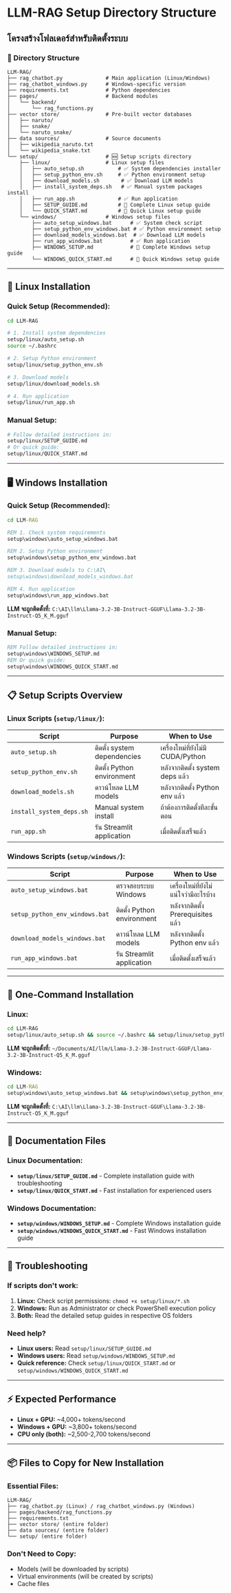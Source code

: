 # LLM-RAG Setup Directory Structure
## โครงสร้างโฟลเดอร์สำหรับติดตั้งระบบ

### 📁 Directory Structure
```
LLM-RAG/
├── rag_chatbot.py              # Main application (Linux/Windows)
├── rag_chatbot_windows.py      # Windows-specific version
├── requirements.txt            # Python dependencies
├── pages/                      # Backend modules
│   └── backend/
│       └── rag_functions.py
├── vector store/               # Pre-built vector databases
│   ├── naruto/
│   ├── snake/
│   └── naruto_snake/
├── data sources/               # Source documents
│   ├── wikipedia_naruto.txt
│   └── wikipedia_snake.txt
└── setup/                      # 🆕 Setup scripts directory
    ├── linux/                  # Linux setup files
    │   ├── auto_setup.sh           # ✅ System dependencies installer
    │   ├── setup_python_env.sh     # ✅ Python environment setup
    │   ├── download_models.sh       # ✅ Download LLM models
    │   ├── install_system_deps.sh   # ✅ Manual system packages install
    │   ├── run_app.sh              # ✅ Run application
    │   ├── SETUP_GUIDE.md          # 📖 Complete Linux setup guide
    │   └── QUICK_START.md          # 📖 Quick Linux setup guide
    └── windows/                # Windows setup files
        ├── auto_setup_windows.bat      # ✅ System check script
        ├── setup_python_env_windows.bat # ✅ Python environment setup
        ├── download_models_windows.bat  # ✅ Download LLM models
        ├── run_app_windows.bat         # ✅ Run application
        ├── WINDOWS_SETUP.md            # 📖 Complete Windows setup guide
        └── WINDOWS_QUICK_START.md      # 📖 Quick Windows setup guide
```

---

## 🐧 Linux Installation

### Quick Setup (Recommended):
```bash
cd LLM-RAG

# 1. Install system dependencies
setup/linux/auto_setup.sh
source ~/.bashrc

# 2. Setup Python environment  
setup/linux/setup_python_env.sh

# 3. Download models
setup/linux/download_models.sh

# 4. Run application
setup/linux/run_app.sh
```

### Manual Setup:
```bash
# Follow detailed instructions in:
setup/linux/SETUP_GUIDE.md
# Or quick guide:
setup/linux/QUICK_START.md
```

---

## 🖥️ Windows Installation

### Quick Setup (Recommended):
```cmd
cd LLM-RAG

REM 1. Check system requirements
setup\windows\auto_setup_windows.bat

REM 2. Setup Python environment
setup\windows\setup_python_env_windows.bat

REM 3. Download models to C:\AI\
setup\windows\download_models_windows.bat

REM 4. Run application
setup\windows\run_app_windows.bat
```

**LLM จะถูกติดตั้งที่:** `C:\AI\llm\Llama-3.2-3B-Instruct-GGUF\Llama-3.2-3B-Instruct-Q5_K_M.gguf`

### Manual Setup:
```cmd
REM Follow detailed instructions in:
setup\windows\WINDOWS_SETUP.md
REM Or quick guide:
setup\windows\WINDOWS_QUICK_START.md
```

---

## 📋 Setup Scripts Overview

### Linux Scripts (`setup/linux/`):
| Script | Purpose | When to Use |
|--------|---------|-------------|
| `auto_setup.sh` | ติดตั้ง system dependencies | เครื่องใหม่ที่ยังไม่มี CUDA/Python |
| `setup_python_env.sh` | ติดตั้ง Python environment | หลังจากติดตั้ง system deps แล้ว |
| `download_models.sh` | ดาวน์โหลด LLM models | หลังจากติดตั้ง Python env แล้ว |
| `install_system_deps.sh` | Manual system install | ถ้าต้องการติดตั้งทีละขั้นตอน |
| `run_app.sh` | รัน Streamlit application | เมื่อติดตั้งเสร็จแล้ว |

### Windows Scripts (`setup/windows/`):
| Script | Purpose | When to Use |
|--------|---------|-------------|
| `auto_setup_windows.bat` | ตรวจสอบระบบ Windows | เครื่องใหม่ที่ยังไม่แน่ใจว่ามีอะไรบ้าง |
| `setup_python_env_windows.bat` | ติดตั้ง Python environment | หลังจากติดตั้ง Prerequisites แล้ว |
| `download_models_windows.bat` | ดาวน์โหลด LLM models | หลังจากติดตั้ง Python env แล้ว |
| `run_app_windows.bat` | รัน Streamlit application | เมื่อติดตั้งเสร็จแล้ว |

---

## 🚀 One-Command Installation

### Linux:
```bash
cd LLM-RAG
setup/linux/auto_setup.sh && source ~/.bashrc && setup/linux/setup_python_env.sh && setup/linux/download_models.sh && setup/linux/run_app.sh
```
**LLM จะถูกติดตั้งที่:** `~/Documents/AI/llm/Llama-3.2-3B-Instruct-GGUF/Llama-3.2-3B-Instruct-Q5_K_M.gguf`

### Windows:
```cmd
cd LLM-RAG
setup\windows\auto_setup_windows.bat && setup\windows\setup_python_env_windows.bat && setup\windows\download_models_windows.bat && setup\windows\run_app_windows.bat
```
**LLM จะถูกติดตั้งที่:** `C:\AI\llm\Llama-3.2-3B-Instruct-GGUF\Llama-3.2-3B-Instruct-Q5_K_M.gguf`

---

## 📖 Documentation Files

### Linux Documentation:
- **`setup/linux/SETUP_GUIDE.md`** - Complete installation guide with troubleshooting
- **`setup/linux/QUICK_START.md`** - Fast installation for experienced users

### Windows Documentation:
- **`setup/windows/WINDOWS_SETUP.md`** - Complete Windows installation guide
- **`setup/windows/WINDOWS_QUICK_START.md`** - Fast Windows installation guide

---

## 🔧 Troubleshooting

### If scripts don't work:
1. **Linux:** Check script permissions: `chmod +x setup/linux/*.sh`
2. **Windows:** Run as Administrator or check PowerShell execution policy
3. **Both:** Read the detailed setup guides in respective OS folders

### Need help?
- **Linux users:** Read `setup/linux/SETUP_GUIDE.md`
- **Windows users:** Read `setup/windows/WINDOWS_SETUP.md`
- **Quick reference:** Check `setup/linux/QUICK_START.md` or `setup/windows/WINDOWS_QUICK_START.md`

---

## ⚡ Expected Performance
- **Linux + GPU:** ~4,000+ tokens/second
- **Windows + GPU:** ~3,800+ tokens/second  
- **CPU only (both):** ~2,500-2,700 tokens/second

---

## 📦 Files to Copy for New Installation

### Essential Files:
```
LLM-RAG/
├── rag_chatbot.py (Linux) / rag_chatbot_windows.py (Windows)
├── pages/backend/rag_functions.py
├── requirements.txt
├── vector store/ (entire folder)
├── data sources/ (entire folder)
└── setup/ (entire folder)
```

### Don't Need to Copy:
- Models (will be downloaded by scripts)
- Virtual environments (will be created by scripts)
- Cache files
